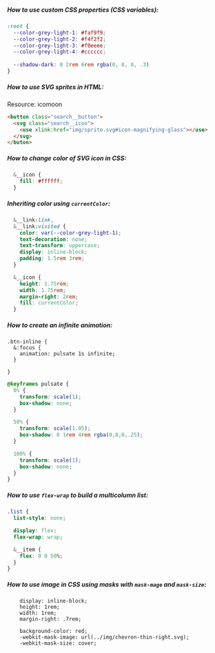 ##### How to use custom CSS properties (CSS variables):

```scss
:root {
  --color-grey-light-1: #faf9f9;
  --color-grey-light-2: #f4f2f2;
  --color-grey-light-3: #f0eeee;
  --color-grey-light-4: #cccccc;
    
  --shadow-dark: 0 2rem 6rem rgba(0, 0, 0, .3)
}
```

##### How to use SVG sprites in HTML:

Resource: icomoon

```html
<button class="search__button">
  <svg class="search__icon">
    <use xlink:href="img/sprite.svg#icon-magnifying-glass"></use>
  </svg>
</buton>
```

##### How to change color of SVG icon in CSS:

```scss
  &__icon {
    fill: #ffffff;
  }
```

##### Inheriting color using `currentColor`:

```scss
  &__link:link,
  &__link:visited {
    color: var(--color-grey-light-1);
    text-decoration: none;
    text-transform: uppercase;
    display: inline-block;
    padding: 1.5rem 3rem;
  }

  &__icon {
    height: 1.75rem;
    width: 1.75rem;
    margin-right: 2rem;
    fill: currentColor;
  }
```

##### How to create an infinite animation:

```
.btn-inline {
  &:focus {
    animation: pulsate 1s infinite;
  }

}
```



```scss
@keyframes pulsate {
  0% {
    transform: scale(1);
    box-shadow: none;
  }

  50% {
    transform: scale(1.05);
    box-shadow: 0 1rem 4rem rgba(0,0,0,.25);
  }

  100% {
    transform: scale(1);
    box-shadow: none;
  }
}
```

##### How to use `flex-wrap` to build a multicolumn list:

```scss
.list {
  list-style: none;

  display: flex;
  flex-wrap: wrap;

  &__item {
    flex: 0 0 50%;
  }
}
```

##### How to use image in CSS using masks with `mask-mage` and `mask-size`:

```
    display: inline-block;
    height: 1rem;
    width: 1rem;
    margin-right: .7rem;
    
	background-color: red;
    -webkit-mask-image: url(../img/chevron-thin-right.svg);
    -webkit-mask-size: cover;
```

